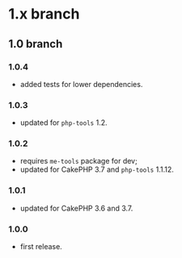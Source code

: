 # 1.x branch
## 1.0 branch
### 1.0.4
* added tests for lower dependencies.

### 1.0.3
* updated for `php-tools` 1.2.

### 1.0.2
* requires `me-tools` package for dev;
* updated for CakePHP 3.7 and `php-tools` 1.1.12.

### 1.0.1
* updated for CakePHP 3.6 and 3.7.

### 1.0.0
* first release.
